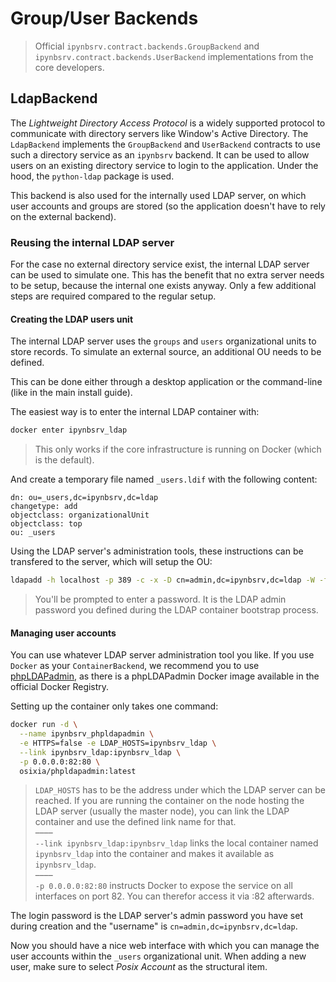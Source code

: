 # Group/User Backends

> Official `ipynbsrv.contract.backends.GroupBackend` and `ipynbsrv.contract.backends.UserBackend` implementations from the core developers.

## LdapBackend

The *Lightweight Directory Access Protocol* is a widely supported protocol to communicate with directory servers like Window's Active Directory. The `LdapBackend` implements the `GroupBackend` and `UserBackend` contracts to use such a directory service as an `ipynbsrv` backend. It can be used to allow users on an existing directory service to login to the application. Under the hood, the `python-ldap` package is used.

This backend is also used for the internally used LDAP server, on which user accounts and groups are stored (so the application doesn't have to rely on the external backend).

### Reusing the internal LDAP server

For the case no external directory service exist, the internal LDAP server can be used to simulate one. This has the benefit that no extra server needs to be setup, because the internal one exists anyway. Only a few additional steps are required compared to the regular setup.

#### Creating the LDAP users unit

The internal LDAP server uses the `groups` and `users` organizational units to store records. To simulate an external source, an additional OU needs to be defined.

This can be done either through a desktop application or the command-line (like in the main install guide).

The easiest way is to enter the internal LDAP container with:

```bash
docker enter ipynbsrv_ldap
```

> This only works if the core infrastructure is running on Docker (which is the default).

And create a temporary file named `_users.ldif` with the following content:

```
dn: ou=_users,dc=ipynbsrv,dc=ldap
changetype: add
objectclass: organizationalUnit
objectclass: top
ou: _users
```

Using the LDAP server's administration tools, these instructions can be transfered to the server, which will setup the OU:

```bash
ldapadd -h localhost -p 389 -c -x -D cn=admin,dc=ipynbsrv,dc=ldap -W -f _users.ldif
```

> You'll be prompted to enter a password. It is the LDAP admin password you defined during the LDAP container bootstrap process.

#### Managing user accounts

You can use whatever LDAP server administration tool you like. If you use `Docker` as your `ContainerBackend`, we recommend you to use [phpLDAPadmin](http://phpldapadmin.sourceforge.net/wiki/index.php/Main_Page), as there is a phpLDAPadmin Docker image available in the official Docker Registry.

Setting up the container only takes one command:

```bash
docker run -d \
  --name ipynbsrv_phpldapadmin \
  -e HTTPS=false -e LDAP_HOSTS=ipynbsrv_ldap \
  --link ipynbsrv_ldap:ipynbsrv_ldap \
  -p 0.0.0.0:82:80 \
  osixia/phpldapadmin:latest
```

> `LDAP_HOSTS` has to be the address under which the LDAP server can be reached. If you are running the container on the node hosting the LDAP server (usually the master node), you can link the LDAP container and use the defined link name for that.    
> ––––    
> `--link ipynbsrv_ldap:ipynbsrv_ldap` links the local container named `ipynbsrv_ldap` into the container and makes it available as `ipynbsrv_ldap`.    
> ––––    
> `-p 0.0.0.0:82:80` instructs Docker to expose the service on all interfaces on port 82. You can therefor access it via <server-IP>:82 afterwards.

The login password is the LDAP server's admin password you have set during creation and the "username" is `cn=admin,dc=ipynbsrv,dc=ldap`.

Now you should have a nice web interface with which you can manage the user accounts within the `_users` organizational unit. When adding a new user, make sure to select *Posix Account* as the structural item.